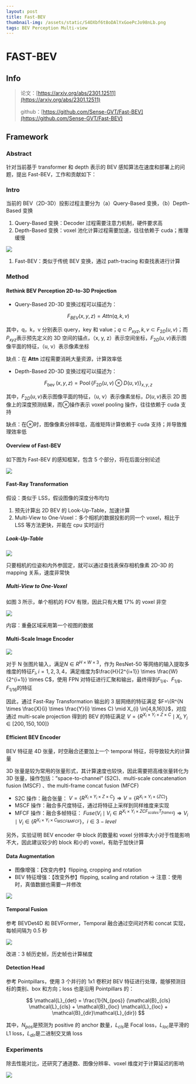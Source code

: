 ```yaml
---
layout: post
title: Fast-BEV
thumbnail-img: /assets/static/S4OXbf6t8oDAlYxGoePcJo98nLb.png
tags: BEV Perception Multi-view
---
```


# FAST-BEV

## Info

> 论文：[https://arxiv.org/abs/2301.12511](https://arxiv.org/abs/2301.12511)
>
> github：[https://github.com/Sense-GVT/Fast-BEV](https://github.com/Sense-GVT/Fast-BEV)

## Framework

### Abstract

针对当前基于 transformer 和 depth 表示的 BEV 感知算法在速度和部署上的问题，提出 Fast-BEV，工作和贡献如下：

### Intro

当前的 BEV（2D-3D）投影过程主要分为（a）Query-Based 变换，（b）Depth-Based 变换

1. Query-Based 变换：Decoder 过程需要注意力机制，硬件要求高
2. Depth-Based 变换：voxel 池化计算过程需要加速，往往依赖于 cuda；推理缓慢

![](../assets/static/H0StbW3FLoXUgTx07SdcUDcwnRc.png)

1. Fast-BEV：类似于传统 BEV 变换，通过 path-tracing 和查找表进行计算

### Method

#### Rethink BEV Perception 2D-to-3D Projection

- Query-Based 2D-3D 变换过程可以描述为：

$$
F_{BEV}(x,y,z)=Attn(q,k,v)
$$

其中，q，k，v 分别表示 query，key 和 value；$q \subset P_{x y z}, k, v \subset F_{2D}(u,v)$；而$P_{x y z}$表示预先定义的 3D 空间的锚点，（x, y, z）表示空间坐标，$F_{2D}(u,v)$表示图像平面的特征，（u, v）表示像素坐标

缺点：在 **Attn** 过程需要消耗大量资源，计算效率低

- Depth-Based 2D-3D 变换过程可以描述为：

$$
F_{\text {bev }}(x, y, z)=\operatorname{Pool}\left\{F_{2 D}(u, v) \otimes D(u, v)\right\}_{x, y, z}
$$

其中，$F_{2D}(u,v)$表示图像平面的特征，（u, v）表示像素坐标，$D(u,v)$表示 2D 图像上的深度预测结果，而$\otimes$操作表示 voxel pooling 操作，往往依赖于 cuda 支持

缺点：在$\otimes$时，图像像素分辨率低，高维矩阵计算依赖于 cuda 支持；并导致推理效率低

#### Overview of Fast-BEV

如下图为 Fast-BEV 的感知框架，包含 5 个部分，将在后面分别论述

![](../assets/static/S4OXbf6t8oDAlYxGoePcJo98nLb.png)

#### Fast-Ray Transformation

假设：类似于 LSS，假设图像的深度分布均匀

1. 预先计算出 2D BEV 的 Look-Up-Table，加速计算
2. Multi-View to One-Voxel：多个相机的数据投影的同一个 voxel，相比于 LSS 等方法更快，并能在 cpu 实时运行

##### Look-Up-Table

![](../assets/static/NkLHb6rTBome7WxayxkctzA1n0e.png)

只要相机的位姿和内外参固定，就可以通过查找表保存相机像素 2D-3D 的 mapping 关系，速度非常快

##### Multi-View to One-Voxel

如图 3 所示，单个相机的 FOV 有限，因此只有大概 17% 的 voxel 非空

![](../assets/static/Z1vQbBcvpoqHKCxxoXLc6LK5nTf.png)

内容：重叠区域采用第一个视图的数据

#### Multi-Scale Image Encoder

![](../assets/static/Xc3Cbc3MWotWnhx5OKTc35dYnsb.png)

对于 N 张图片输入，满足$N \in R^{H \times W \times 3}$，作为 ResNet-50 等网络的输入提取多维度的特征$F_i,i={1,2,3,4}$，满足维度为$\frac{H}{2^{i+1}} \times \frac{W}{2^{i+1}} \times C$，使用 FPN 对特征进行汇聚和输出，最终得到$F_{1/4}、F_{1/8}、F_{1/16}$的特征

因此，通过 Fast-Ray Transformation 输出的 3 层网络的特征满足 $F=\{R^{N \times \frac{X}{i} \times \frac{Y}{i} \times C} \mid X_{i} \in[4,8,16]\}$，对应通过 multi-scale projection 得到的 BEV 的特征满足 $V=\{R^{X_{i} \times Y_{i} \times Z \times C} \mid X_{i}, Y_{i} \in[200,150,100]\}$

#### Efficient BEV Encoder

BEV 特征是 4D 张量，时空融合还要加上一个 temporal 特征，将导致较大的计算量

3D 张量是较为常用的张量形式，其计算速度也较快，因此需要把高维张量转化为 3D 张量，操作包括：”space-to-channel” (S2C)、multi-scale concatenation fusion (MSCF) 、the multi-frame concat fusion (MFCF)

- S2C 操作：融合张量： $V=\{R^{X_{i} \times Y_{i} \times Z \times C} \} \Rightarrow V=\{R^{X_{i} \times Y_{i} \times ( ZC)} \}$
- MSCF 操作：融合多尺度特征，通过将特征上采样到同样维度来实现
- MFCF 操作：融合多帧特征： $Fuse(V_i \mid V_i \in R^{X_{i} \times Y_{i} \times ZCF_{scales}T_{frames}} ) \Rightarrow V_i \mid V_i  \in \{R^{X_{i} \times Y_{i} \times C_{MSCF \& MFCF} }  \} ，i \in 3 - level$

另外，实验证明 BEV encoder 中 block 的数量和 voxel 分辨率大小对于性能影响不大，因此建议较少的 block 和小的 voxel，有助于加快计算

#### Data Augmentation

- 图像增强：【改变内参】flipping, cropping and rotation
- BEV 特征增强：【改变外参】flipping, scaling and rotation -> 注意：使用时，真值数据也需要一并修改

![](../assets/static/AzlhbeDn1oXq9bxLCsPce2asnod.png)

#### Temporal Fusion

参考 BEVDet4D 和 BEVFormer，Temporal 融合通过空间对齐和 concat 实现，每帧间隔为 0.5 秒

![](../assets/static/VXayb7EtXombl8xwm3HcZi93nzb.png)

改进：3 帧历史帧，历史帧也计算梯度

#### Detection Head

参考 Pointpillars，使用 3 个并行的 1x1 卷积对 BEV 特征进行处理，能够预测目标的类别、box 和方向；loss 也是沿用 Pointpillars 的：

$$
\mathcal{L}_{det} = \frac{1}{N_{pos}} (\mathcal{B}_{cls} \mathcal{L}_{cls} + \mathcal{B}_{loc} \mathcal{L}_{loc} + \mathcal{B}_{dir}\mathcal{L}_{dir})
$$

其中，$N_{pos}$是预测为 positive 的 anchor 数量，$L_{cls}$是 Focal loss，$L_{loc}$是平滑的 L1 loss，$L_{dir}$是二进制交叉熵 loss

### Experiments

除去性能对比，还研究了通道数、图像分辨率、voxel 维度对于计算延迟的影响

![](../assets/static/VSwMbQBydoxpiFxfEkwceinOnx1.png)


